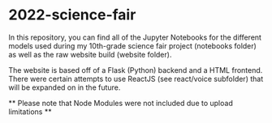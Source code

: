 # 2022-science-fair

In this repository, you can find all of the Jupyter Notebooks for the different models used during my 10th-grade science fair project (notebooks folder) as well as the raw website build (website folder).

The website is based off of a Flask (Python) backend and a HTML frontend. There were certain attempts to use ReactJS (see react/voice subfolder) that will be expanded on in the future.

** Please note that Node Modules were not included due to upload limitations **

